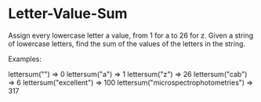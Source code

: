 ﻿# Letter-Value-Sum
 Assign every lowercase letter a value, from 1 for a to 26 for z. Given a string of lowercase letters, find the sum of the values of the letters in the string.

Examples:

lettersum("") => 0
lettersum("a") => 1
lettersum("z") => 26
lettersum("cab") => 6
lettersum("excellent") => 100
lettersum("microspectrophotometries") => 317
